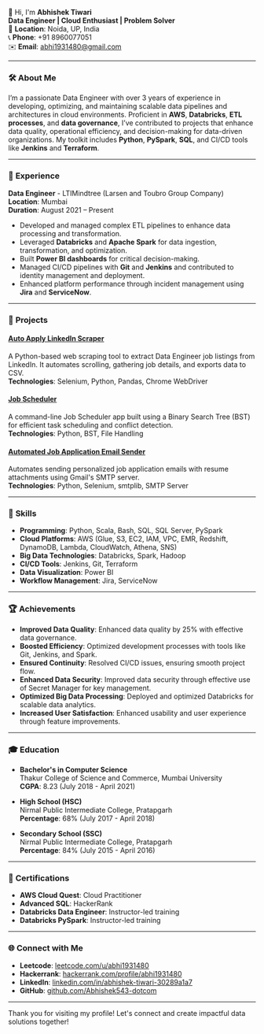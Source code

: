 👋 Hi, I'm **Abhishek Tiwari**  
**Data Engineer | Cloud Enthusiast | Problem Solver**  
📍 **Location**: Noida, UP, India  
📞 **Phone**: +91 8960077051  
✉️ **Email**: abhi1931480@gmail.com  

---

### 🛠 **About Me**

I’m a passionate Data Engineer with over 3 years of experience in developing, optimizing, and maintaining scalable data pipelines and architectures in cloud environments. Proficient in **AWS**, **Databricks**, **ETL processes**, and **data governance**, I’ve contributed to projects that enhance data quality, operational efficiency, and decision-making for data-driven organizations. My toolkit includes **Python**, **PySpark**, **SQL**, and CI/CD tools like **Jenkins** and **Terraform**.

---

### 💼 **Experience**

**Data Engineer** - LTIMindtree (Larsen and Toubro Group Company)  
**Location**: Mumbai  
**Duration**: August 2021 – Present  

- Developed and managed complex ETL pipelines to enhance data processing and transformation.
- Leveraged **Databricks** and **Apache Spark** for data ingestion, transformation, and optimization.
- Built **Power BI dashboards** for critical decision-making.
- Managed CI/CD pipelines with **Git** and **Jenkins** and contributed to identity management and deployment.
- Enhanced platform performance through incident management using **Jira** and **ServiceNow**.

---

### 🚀 **Projects**

#### [Auto Apply LinkedIn Scraper](https://github.com/Abhishek543-dotcom/auto_apply.git)  
A Python-based web scraping tool to extract Data Engineer job listings from LinkedIn. It automates scrolling, gathering job details, and exports data to CSV.  
**Technologies**: Selenium, Python, Pandas, Chrome WebDriver  

#### [Job Scheduler](https://github.com/Abhishek543-dotcom/Job-Scheduler.git)  
A command-line Job Scheduler app built using a Binary Search Tree (BST) for efficient task scheduling and conflict detection.  
**Technologies**: Python, BST, File Handling  

#### [Automated Job Application Email Sender](https://github.com/Abhishek543-dotcom/sending_mails.git)  
Automates sending personalized job application emails with resume attachments using Gmail's SMTP server.  
**Technologies**: Python, Selenium, smtplib, SMTP Server  

---

### 🔧 **Skills**

- **Programming**: Python, Scala, Bash, SQL, SQL Server, PySpark
- **Cloud Platforms**: AWS (Glue, S3, EC2, IAM, VPC, EMR, Redshift, DynamoDB, Lambda, CloudWatch, Athena, SNS)
- **Big Data Technologies**: Databricks, Spark, Hadoop
- **CI/CD Tools**: Jenkins, Git, Terraform
- **Data Visualization**: Power BI
- **Workflow Management**: Jira, ServiceNow

---

### 🏆 **Achievements**

- **Improved Data Quality**: Enhanced data quality by 25% with effective data governance.
- **Boosted Efficiency**: Optimized development processes with tools like Git, Jenkins, and Spark.
- **Ensured Continuity**: Resolved CI/CD issues, ensuring smooth project flow.
- **Enhanced Data Security**: Improved data security through effective use of Secret Manager for key management.
- **Optimized Big Data Processing**: Deployed and optimized Databricks for scalable data analytics.
- **Increased User Satisfaction**: Enhanced usability and user experience through feature improvements.

---

### 🎓 **Education**

- **Bachelor's in Computer Science**  
  Thakur College of Science and Commerce, Mumbai University  
  **CGPA**: 8.23 (July 2018 - April 2021)

- **High School (HSC)**  
  Nirmal Public Intermediate College, Pratapgarh  
  **Percentage**: 68% (July 2017 - April 2018)

- **Secondary School (SSC)**  
  Nirmal Public Intermediate College, Pratapgarh  
  **Percentage**: 84% (July 2015 - April 2016)

---

### 📜 **Certifications**

- **AWS Cloud Quest**: Cloud Practitioner
- **Advanced SQL**: HackerRank
- **Databricks Data Engineer**: Instructor-led training
- **Databricks PySpark**: Instructor-led training

---

### 🌐 **Connect with Me**

- **Leetcode**: [leetcode.com/u/abhi1931480](https://leetcode.com/u/abhi1931480/)
- **Hackerrank**: [hackerrank.com/profile/abhi1931480](https://www.hackerrank.com/profile/abhi1931480)
- **LinkedIn**: [linkedin.com/in/abhishek-tiwari-30289a1a7](https://www.linkedin.com/in/abhishek-tiwari-30289a1a7/)
- **GitHub**: [github.com/Abhishek543-dotcom](https://github.com/Abhishek543-dotcom)

---

Thank you for visiting my profile! Let's connect and create impactful data solutions together!
